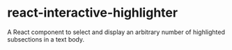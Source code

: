 # react-interactive-highlighter
A React component to select and display an arbitrary number of highlighted subsections in a text body.
